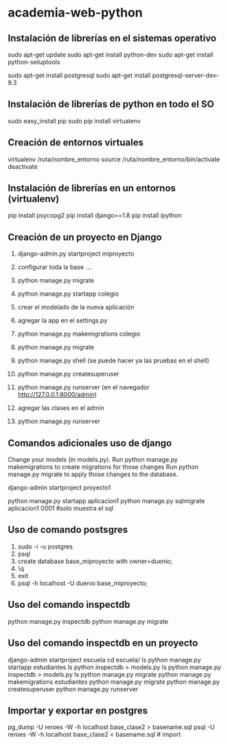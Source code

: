 # academia-web-python

## Instalación de librerías en el sistemas operativo

sudo apt-get update
sudo apt-get install python-dev
sudo apt-get install python-setuptools

sudo apt-get install postgresql
sudo apt-get install postgresql-server-dev-9.3

## Instalación de librerías de python en todo el SO

sudo easy_install pip
sudo pip install virtualenv

## Creación de entornos virtuales

virtualenv /ruta/nombre_entorno
source /ruta/nombre_entorno/bin/activate
deactivate

## Instalación de librerías en un entornos (virtualenv)

pip install psycopg2
pip install django==1.8
pip install ipython
 
## Creación de un proyecto en Django

1. django-admin.py startproject miproyecto	
2. configurar toda la base ....
3. python manage.py migrate
4. python manage.py startapp colegio
5. crear el modelado de la nueva aplicación
6. agregar la app en el settings.py

7. python manage.py makemigrations colegio
8. python manage.py migrate

9. python manage.py shell (se puede hacer ya las pruebas en el shell)
10. python manage.py createsuperuser  
11. python manage.py runserver   (en el navegador http://127.0.0.1:8000/admin)
12. agregar las clases en el admin
13. python manage.py runserver 

## Comandos adicionales uso de django

Change your models (in models.py).
Run python manage.py makemigrations to create migrations for those changes
Run python manage.py migrate to apply those changes to the database.

django-admin startproject proyecto1

python manage.py startapp aplicacion1
python manage.py sqlmigrate aplicacion1 0001  #solo muestra el sql



## Uso de comando postsgres 

1. sudo -i -u postgres
2. psql
3. create database base_miproyecto with owner=duenio;
4. \q
5. exit
6. psql -h localhost -U duenio base_miproyecto;


## Uso del comando inspectdb

python manage.py inspectdb
python manage.py  migrate

## Uso del comando inspectdb en un proyecto

django-admin startproject escuela
cd escuela/
ls
python manage.py startapp estudiantes
ls
python inspectdb > models.py
ls
python manage.py inspectdb > models.py
ls
python manage.py migrate
python manage.py makemigrations estudiantes
python manage.py migrate
python manage.py createsuperuser
python manage.py  runserver


## Importar y exportar en postgres

pg_dump -U reroes -W -h localhost base_clase2 > basename.sql
psql -U reroes -W -h localhost base_clase2 < basename.sql   # import
